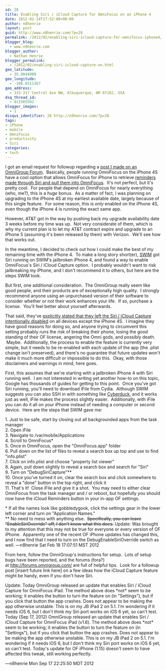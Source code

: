 ```yaml
---
id: 28
title: Enabling Siri / iCloud Capture for OmniFocus on an iPhone 4
date: 2012-02-14T17:52:00+00:00
author: n8henrie
layout: post
guid: http://www.n8henrie.com/?p=28
permalink: /2012/02/enabling-siri-icloud-capture-for-omnifocus-iphone4/
blogger_blog:
  - www.n8henrie.com
blogger_author:
  - Nathan Henrie
blogger_permalink:
  - /2012/02/enabling-siri-icloud-capture-on.html
geo_latitude:
  - 35.0844909
geo_longitude:
  - -106.6511367
geo_address:
  - 315-317 Central Ave NW, Albuquerque, NM 87102, USA
dsq_thread_id:
  - 811565502
blogger_images:
  - 1
disqus_identifier: 28 http://n8henrie.com/?p=28
tags:
- iPhone
- mobile
- OmniFocus
- productivity
- Siri
categories:
- tech
---
```

I got an email request for followup regarding a <a href="http://forums.omnigroup.com/showthread.php?t=23266" target="_blank">post I made on an OmniGroup Forum</a>.  Basically, people running OmniFocus on the iPhone 4S have a cool option that allows OmniFocus for iPhone to retrieve <a href="http://www.omnigroup.com/blog/entry/omnifocus_is_now_on_speaking_terms/" target="_blank">reminders made through Siri and pull them into OmniFocus</a>.  It's not perfect, but it's pretty cool.  For people that depend on OmniFocus for nearly everything (who, me?), this is a _huge_ bonus.  As a matter of fact, I was planning on upgrading to the iPhone 4S at my earliest available date, largely because of this single feature.  For some reason, this is _only_ enabled on the iPhone 4S, even though the iPhone 4 is running the exact same app.

However, AT&T got in the way by pushing back my upgrade availability date 3 weeks before my time was up.  Not very considerate of them, which is why my current plan is to let my AT&T contract expire and upgrade to an iPhone 5 (assuming it's been released by them) with Verizon.  We'll see how that works out.

In the meantime, I decided to check out how I could make the best of my remaining time with the iPhone 4.  To make a long story short(er), <a href="http://www.urbandictionary.com/define.php?term=swim" target="_blank">SWIM</a> got Siri running on SWIM's jailbroken iPhone 4, and found a way to enable OmniFocus's Siri / iCloud Capture option.  I probably wouldn't want to risk jailbreaking my iPhone, and I don't recommend it to others, but here are the steps SWIM took.

But first, one additional consideration.  The OmniGroup really seem like good people, and their products are of exceptionally high quality.  I strongly recommend anyone using an unpurchased version of their software to consider whether or not their work enhances your life.  If so, purchase a license.  You'll feel better about yourself afterwards. 

That said, they've <a href="http://forums.omnigroup.com/showthread.php?t=22688" target="_blank">explicitly stated that they left the Siri / iCloud Capture intentionally disabled</a> on all devices except the iPhone 4S.  I imagine they have good reasons for doing so, and anyone trying to circumvent this setting probably runs the risk of breaking their phone, losing the good standing of their OF license, angering the Omni gods, and possibly death.  Maybe.  Additionally, the process to enable the feature is currently very simple, but it needs to be re-enabled with each update of the app (the .plist change isn't preserved), and there's no guarantee that future updates won't make it much more difficult or impossible to do this.  Okay, with those disclaimers and warnings in mind, here goes.

First, this assumes that we're starting with a jailbroken iPhone 4 with Siri running well.  I am not interested in writing yet another how-to on this topic, Google has thousands of guides for getting to this point.  Once you've got Siri running, you'll need to download iFile from Cydia.  Although SWIM suggests you can also SSH in with something like <a href="http://cyberduck.ch/" target="_blank">Cyberduck</a>, and it works just as well, iFile makes the process slightly easier.  Additionally, with iFile you can do it all on your iPhone instead of needing a computer or second device.  Here are the steps that SWIM gave me:

 <span style="white-space: pre;"></span>1. <span style="white-space: pre;"></span>Just to be safe, start by closing out all backgrounded apps from the task manager  
 <span style="white-space: pre;"></span>2. <span style="white-space: pre;"></span>Open iFile  
 <span style="white-space: pre;"></span>3. <span style="white-space: pre;"></span>Navigate to /var/mobile/Applications  
 <span style="white-space: pre;"></span>4. <span style="white-space: pre;"></span>Scroll to OmniFocus*  
 <span style="white-space: pre;"></span>5. <span style="white-space: pre;"></span>Once in OmniFocus, open the "OmniFocus.app" folder  
 <span style="white-space: pre;"></span>6. <span style="white-space: pre;"></span>Pull down on the list of files to reveal a search box up top and use to find "info.plist"  
 <span style="white-space: pre;"></span>7. <span style="white-space: pre;"></span>Click on info.plist and choose "property list viewer"  
 <span style="white-space: pre;"></span>8. <span style="white-space: pre;"></span>Again, pull down slightly to reveal a search box and search for "Siri"  
 <span style="white-space: pre;"></span>9. <span style="white-space: pre;"></span>Turn on "DebugSiriCapture"**  
 <span style="white-space: pre;"></span>10. <span style="white-space: pre;"></span>Once you've turned it on, clear the search box and click somewhere to reveal a "done" button in the top right, and click it  
 <span style="white-space: pre;"></span>11. <span style="white-space: pre;"></span>That's it!  Close iFile and give it a shot.  You may need to either clear OmniFocus from the task manager and / or reboot, but hopefully you should now have the iCloud Reminders button in your in-app OF settings.

* If all the names look like gobbledygook, click the settings gear in the lower left corner and turn on "Application Names."  
** No need to mess with anything else.  <strike>Specifically, you can leave "EnableSiriOverride" off, I don't know what this does.</strike> Update: Was brought to my attention that this may not be true for everyone or every version of OF iPhone.  Apparently one of the recent OF iPhone updates has changed this, and I now find that I need to turn on the DebugEnableSiriOverride switch as well. —n8henrie Sat Feb 18 17:07:51 MST 2012

From here, follow the OmniGroup's instructions for setup.  Lots of setup bugs have been reported, and the forums (fora?) at http://forums.omnigroup.com/ are full of helpful tips.  Look for a followup post [insert future link here] on a few ideas how the iCloud Capture feature might be handy, even if you don't have Siri.

Update: Today OmniGroup released an update that enables Siri / iCloud Capture for OmniFocus iPad. The method above does \*not\* seem to be working; it enables the button to turn the feature on (in "Settings"), but if you click that button the app crashes. Does not appear to be making the app otherwise unstable. This is on my JB iPad 2 on 5.1. I'm wondering if it needs iOS 6, but I don't think my Siri port works on iOS 6 yet, so can't test. Today (Sep 17, 2012) OmniGroup released an update that enables Siri / iCloud Capture for OmniFocus iPad (v1.6). The method above does \*not\* seem to be working; it enables the button to turn the feature on (in "Settings"), but if you click that button the app crashes. Does not appear to be making the app otherwise unstable. This is on my JB iPad 2 on 5.1. I'm wondering if it needs iOS 6, but I don't think my Siri port works on iOS 6 yet, so can't test. Today's update for OF iPhone (1.15) doesn't seem to have affected this tweak, still working perfectly.
  
—n8henrie Mon Sep 17 22:25:50 MDT 2012